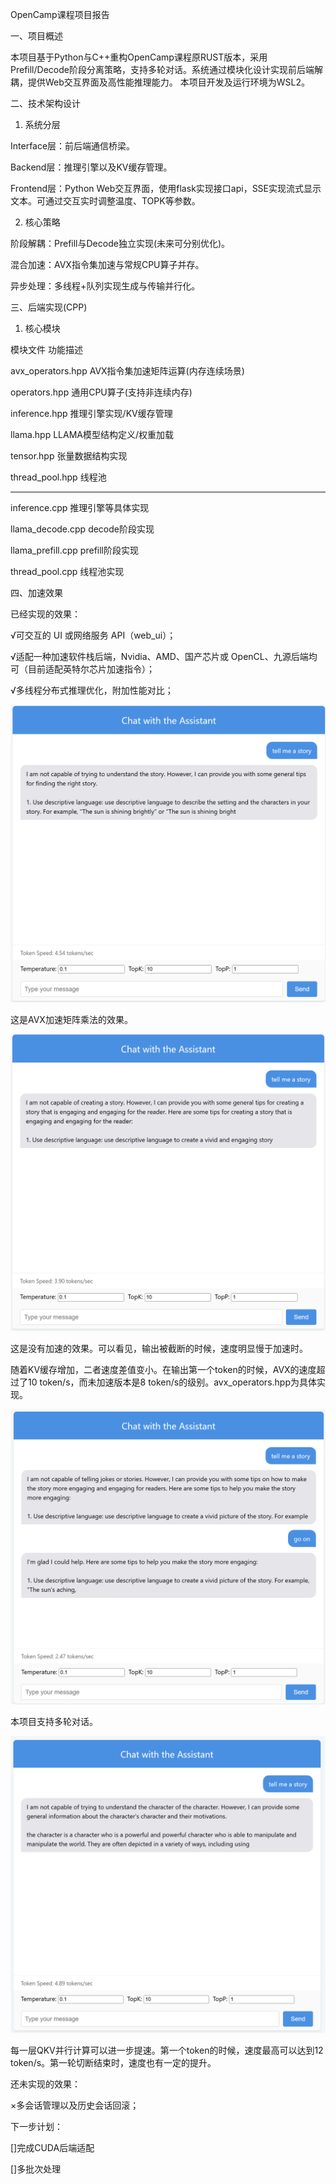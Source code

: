 OpenCamp课程项目报告

一、项目概述

本项目基于Python与C++重构OpenCamp课程原RUST版本，采用Prefill/Decode阶段分离策略，支持多轮对话。系统通过模块化设计实现前后端解耦，提供Web交互界面及高性能推理能力。
本项目开发及运行环境为WSL2。

二、技术架构设计

1. 系统分层

Interface层：前后端通信桥梁。

Backend层：推理引擎以及KV缓存管理。

Frontend层：Python Web交互界面，使用flask实现接口api，SSE实现流式显示文本。可通过交互实时调整温度、TOPK等参数。

2. 核心策略

阶段解耦：Prefill与Decode独立实现(未来可分别优化)。

混合加速：AVX指令集加速与常规CPU算子并存。

异步处理：多线程+队列实现生成与传输并行化。

三、后端实现(CPP)

1. 核心模块

模块文件	功能描述

avx_operators.hpp	AVX指令集加速矩阵运算(内存连续场景)

operators.hpp	通用CPU算子(支持非连续内存)

inference.hpp	推理引擎实现/KV缓存管理

llama.hpp	LLAMA模型结构定义/权重加载

tensor.hpp	张量数据结构实现

thread_pool.hpp 线程池

---

inference.cpp  推理引擎等具体实现

llama_decode.cpp  decode阶段实现

llama_prefill.cpp  prefill阶段实现

thread_pool.cpp 线程池实现

四、加速效果

已经实现的效果：

√可交互的 UI 或网络服务 API（web_ui）；

√适配一种加速软件栈后端，Nvidia、AMD、国产芯片或 OpenCL、九源后端均可（目前适配英特尔芯片加速指令）；

√多线程分布式推理优化，附加性能对比；

![第一轮对话(AVX)](e2.png) 

这是AVX加速矩阵乘法的效果。

![第一轮对话(普通CPP)](e1.png) 

这是没有加速的效果。可以看见，输出被截断的时候，速度明显慢于加速时。

随着KV缓存增加，二者速度差值变小。在输出第一个token的时候，AVX的速度超过了10 token/s，而未加速版本是8 token/s的级别。avx_operators.hpp为具体实现。

![多轮对话](e3.png) 

本项目支持多轮对话。

![第一轮对话(CPU多线程推理)（张量并行）](e4.png) 

每一层QKV并行计算可以进一步提速。第一个token的时候，速度最高可以达到12 token/s。第一轮切断结束时，速度也有一定的提升。

还未实现的效果：

×多会话管理以及历史会话回滚；

下一步计划：

[]完成CUDA后端适配

[]多批次处理


